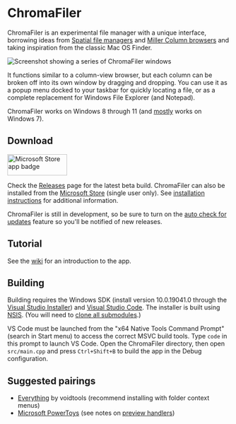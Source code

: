 # ChromaFiler

ChromaFiler is an experimental file manager with a unique interface, borrowing ideas from [Spatial file managers](https://en.wikipedia.org/wiki/Spatial_file_manager) and [Miller Column browsers](https://en.wikipedia.org/wiki/Miller_columns) and taking inspiration from the classic Mac OS Finder.

![Screenshot showing a series of ChromaFiler windows](https://user-images.githubusercontent.com/8228102/192129278-ffdd2e71-8c5c-473f-9985-3f13dd48a8a1.png)

It functions similar to a column-view browser, but each column can be broken off into its own window by dragging and dropping. You can use it as a popup menu docked to your taskbar for quickly locating a file, or as a complete replacement for Windows File Explorer (and Notepad).

ChromaFiler works on Windows 8 through 11 (and [mostly](https://github.com/vanjac/chromafiler/issues?q=is%3Aopen+label%3Awindows7+label%3Abug) works on Windows 7).

## Download

[<img src="https://getbadgecdn.azureedge.net/images/en-us%20dark.svg" width="135" height="48" alt="Microsoft Store app badge">](https://apps.microsoft.com/store/detail/XPFFWH44RPBGQJ)

Check the [Releases](https://github.com/vanjac/chromafiler/releases) page for the latest beta build. ChromaFiler can also be installed from the [Microsoft Store](https://apps.microsoft.com/store/detail/XPFFWH44RPBGQJ) (single user only). See [installation instructions](https://github.com/vanjac/chromafiler/wiki/Installation) for additional information.

ChromaFiler is still in development, so be sure to turn on the [auto check for updates](https://github.com/vanjac/chromafiler/wiki/Settings#updateabout) feature so you'll be notified of new releases.

## Tutorial

See the [wiki](https://github.com/vanjac/chromafiler/wiki/Tutorial) for an introduction to the app.

## Building

Building requires the Windows SDK (install version 10.0.19041.0 through the [Visual Studio Installer](https://visualstudio.microsoft.com/downloads/)) and [Visual Studio Code](https://code.visualstudio.com/). The installer is built using [NSIS](https://nsis.sourceforge.io/Main_Page). (You will need to [clone all submodules](https://git-scm.com/book/en/v2/Git-Tools-Submodules#_cloning_submodules).)

VS Code must be launched from the "x64 Native Tools Command Prompt" (search in Start menu) to access the correct MSVC build tools. Type `code` in this prompt to launch VS Code. Open the ChromaFiler directory, then open `src/main.cpp` and press `Ctrl+Shift+B` to build the app in the Debug configuration.

## Suggested pairings

- [Everything](https://www.voidtools.com/) by voidtools (recommend installing with folder context menus)
- [Microsoft PowerToys](https://github.com/microsoft/PowerToys) (see notes on [preview handlers](https://github.com/vanjac/chromafiler/wiki/Installation#preview-handlers))
